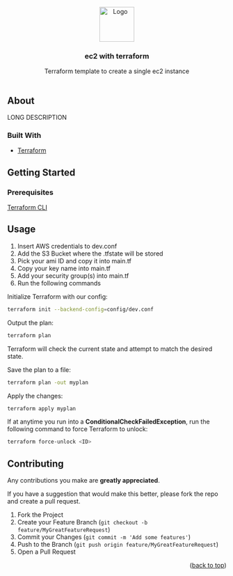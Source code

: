 <div id="top"></div>

<!-- HEADER -->
<br />
<div align="center">
    <img src="images/logo.png" alt="Logo" width="80" height="80">

  <h3 align="center">ec2 with terraform</h3>

  <p align="center">
    Terraform template to create a single ec2 instance
    <br />
    <br />
  </p>
</div>

<!-- ABOUT -->
## About

LONG DESCRIPTION

### Built With

* [Terraform](https://www.terraform.io/)

<!-- GETTING STARTED -->
## Getting Started

### Prerequisites

[Terraform CLI](https://www.terraform.io/downloads)

<!-- USAGE EXAMPLES -->
## Usage

1. Insert AWS credentials to dev.conf
2. Add the S3 Bucket where the .tfstate will be stored
3. Pick your ami ID and copy it into main.tf
4. Copy your key name into main.tf
5. Add your security group(s) into main.tf
6. Run the following commands

Initialize Terraform with our config:

```bash
terraform init --backend-config=config/dev.conf
```

Output the plan:

```bash
terraform plan
```

Terraform will check the current state and attempt to match the desired state. 

Save the plan to a file:

```bash
terraform plan -out myplan
```

Apply the changes:

```bash
terraform apply myplan
```

If at anytime you run into a **ConditionalCheckFailedException**, run the following command to force Terraform to unlock:

```bash
terraform force-unlock <ID>
```

<!-- CONTRIBUTING -->
## Contributing

Any contributions you make are **greatly appreciated**.

If you have a suggestion that would make this better, please fork the repo and create a pull request.

1. Fork the Project
2. Create your Feature Branch (`git checkout -b feature/MyGreatFeatureRequest`)
3. Commit your Changes (`git commit -m 'Add some features'`)
4. Push to the Branch (`git push origin feature/MyGreatFeatureRequest`)
5. Open a Pull Request

<p align="right">(<a href="#top">back to top</a>)</p>